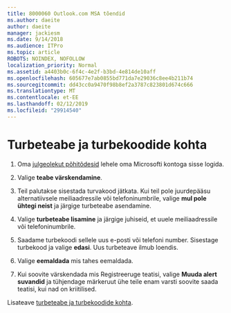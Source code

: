 ```yaml
---
title: 8000060 Outlook.com MSA tõendid
ms.author: daeite
author: daeite
manager: jackiesm
ms.date: 9/14/2018
ms.audience: ITPro
ms.topic: article
ROBOTS: NOINDEX, NOFOLLOW
localization_priority: Normal
ms.assetid: a4403b0c-6f4c-4e2f-b3bd-4e814de10aff
ms.openlocfilehash: 605677e7ab0855bd771da7e29036c8ee4b211b74
ms.sourcegitcommit: dd43cc0a9470f98b8ef2a3787c823801d674c666
ms.translationtype: MT
ms.contentlocale: et-EE
ms.lasthandoff: 02/12/2019
ms.locfileid: "29914540"
---
```

# <a name="security-info-and-security-codes"></a>Turbeteabe ja turbekoodide kohta

1. Oma [julgeolekut põhitõdesid](https://account.microsoft.com/security) lehele oma Microsofti kontoga sisse logida. 
    
2. Valige **teabe värskendamine**. 
    
3. Teil palutakse sisestada turvakood jätkata. Kui teil pole juurdepääsu alternatiivsele meiliaadressile või telefoninumbrile, valige **mul pole ühtegi neist** ja järgige turbeteabe asendamine. 
    
4. Valige **turbeteabe lisamine** ja järgige juhiseid, et uuele meiliaadressile või telefoninumbrile. 
    
5. Saadame turbekoodi sellele uus e-posti või telefoni number. Sisestage turbekood ja valige **edasi**. Uus turbeteave ilmub loendis. 
    
6. Valige **eemaldada** mis tahes eemaldada. 
    
7. Kui soovite värskendada mis Registreeruge teatisi, valige **Muuda alert suvandid** ja tühjendage märkeruut ühe teile enam varsti soovite saada teatisi, kui nad on kriitilised. 
    
Lisateave [turbeteabe ja turbekoodide kohta](https://support.microsoft.com/help/12428/).
  

